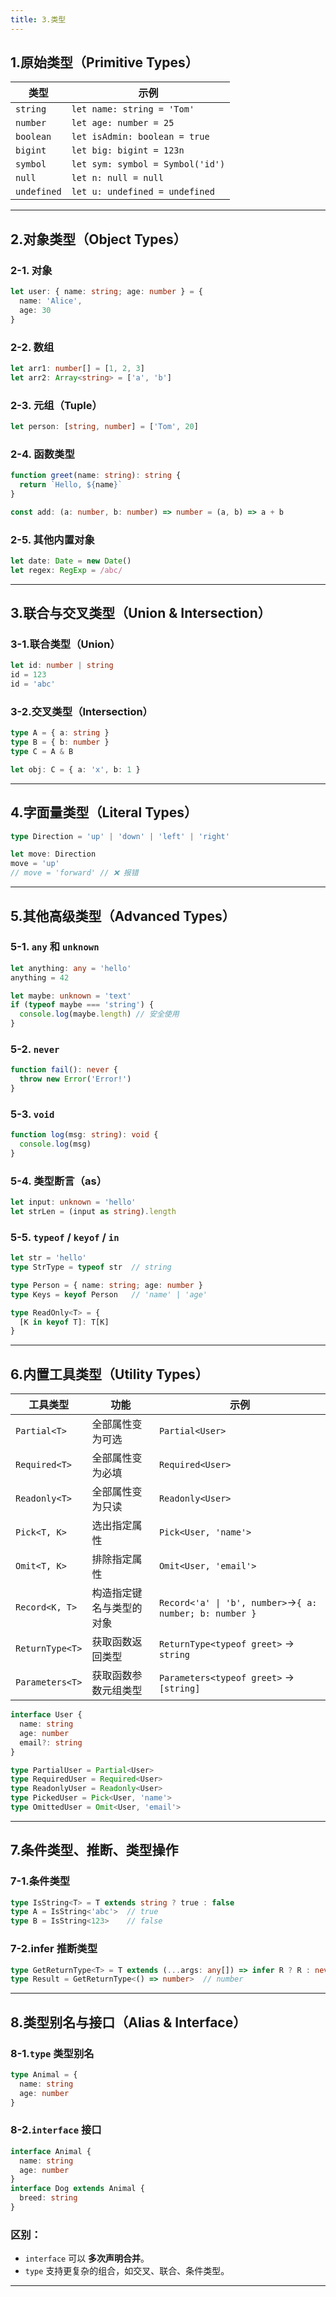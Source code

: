 ```yaml
---
title: 3.类型
---
```


## 1.原始类型（Primitive Types）

| 类型          | 示例                               |
| ----------- | -------------------------------- |
| `string`    | `let name: string = 'Tom'`       |
| `number`    | `let age: number = 25`           |
| `boolean`   | `let isAdmin: boolean = true`    |
| `bigint`    | `let big: bigint = 123n`         |
| `symbol`    | `let sym: symbol = Symbol('id')` |
| `null`      | `let n: null = null`             |
| `undefined` | `let u: undefined = undefined`   |

---

## 2.对象类型（Object Types）

### 2-1. 对象

```ts
let user: { name: string; age: number } = {
  name: 'Alice',
  age: 30
}
```

### 2-2. 数组

```ts
let arr1: number[] = [1, 2, 3]
let arr2: Array<string> = ['a', 'b']
```

### 2-3. 元组（Tuple）

```ts
let person: [string, number] = ['Tom', 20]
```

### 2-4. 函数类型

```ts
function greet(name: string): string {
  return `Hello, ${name}`
}

const add: (a: number, b: number) => number = (a, b) => a + b
```

### 2-5. 其他内置对象

```ts
let date: Date = new Date()
let regex: RegExp = /abc/
```

---

## 3.联合与交叉类型（Union & Intersection）

### 3-1.联合类型（Union）

```ts
let id: number | string
id = 123
id = 'abc'
```

### 3-2.交叉类型（Intersection）

```ts
type A = { a: string }
type B = { b: number }
type C = A & B

let obj: C = { a: 'x', b: 1 }
```

---

## 4.字面量类型（Literal Types）

```ts
type Direction = 'up' | 'down' | 'left' | 'right'

let move: Direction
move = 'up'
// move = 'forward' // ❌ 报错
```

---

## 5.其他高级类型（Advanced Types）

### 5-1. `any` 和 `unknown`

```ts
let anything: any = 'hello'
anything = 42

let maybe: unknown = 'text'
if (typeof maybe === 'string') {
  console.log(maybe.length) // 安全使用
}
```

### 5-2. `never`

```ts
function fail(): never {
  throw new Error('Error!')
}
```

### 5-3. `void`

```ts
function log(msg: string): void {
  console.log(msg)
}
```

### 5-4. 类型断言（as）

```ts
let input: unknown = 'hello'
let strLen = (input as string).length
```

### 5-5. `typeof` / `keyof` / `in`

```ts
let str = 'hello'
type StrType = typeof str  // string

type Person = { name: string; age: number }
type Keys = keyof Person   // 'name' | 'age'

type ReadOnly<T> = {
  [K in keyof T]: T[K]
}
```

---

## 6.内置工具类型（Utility Types）

| 工具类型            | 功能           | 示例                                      |                                           
| --------------- | ------------ | --------------------------------------- | 
| `Partial<T>`    | 全部属性变为可选     | `Partial<User>`                         |                                           
| `Required<T>`   | 全部属性变为必填     | `Required<User>`                        |                                           
| `Readonly<T>`   | 全部属性变为只读     | `Readonly<User>`                        |                                           
| `Pick<T, K>`    | 选出指定属性       | `Pick<User, 'name'>`                    |                                           
| `Omit<T, K>`    | 排除指定属性       | `Omit<User, 'email'>`                   |                                           
| `Record<K, T>`  | 构造指定键名与类型的对象 | `Record<'a' \| 'b', number>`→`{ a: number; b: number }` |  
| `ReturnType<T>` | 获取函数返回类型     | `ReturnType<typeof greet>` → `string`   |                                           
| `Parameters<T>` | 获取函数参数元组类型   | `Parameters<typeof greet>` → `[string]` |                                           

```ts
interface User {
  name: string
  age: number
  email?: string
}

type PartialUser = Partial<User>
type RequiredUser = Required<User>
type ReadonlyUser = Readonly<User>
type PickedUser = Pick<User, 'name'>
type OmittedUser = Omit<User, 'email'>
```

---

## 7.条件类型、推断、类型操作

### 7-1.条件类型

```ts
type IsString<T> = T extends string ? true : false
type A = IsString<'abc'>  // true
type B = IsString<123>    // false
```

### 7-2.infer 推断类型

```ts
type GetReturnType<T> = T extends (...args: any[]) => infer R ? R : never
type Result = GetReturnType<() => number>  // number
```

---

## 8.类型别名与接口（Alias & Interface）

### 8-1.`type` 类型别名

```ts
type Animal = {
  name: string
  age: number
}
```

### 8-2.`interface` 接口

```ts
interface Animal {
  name: string
  age: number
}
interface Dog extends Animal {
  breed: string
}
```

### 区别：

* `interface` 可以 **多次声明合并**。
* `type` 支持更复杂的组合，如交叉、联合、条件类型。

---

